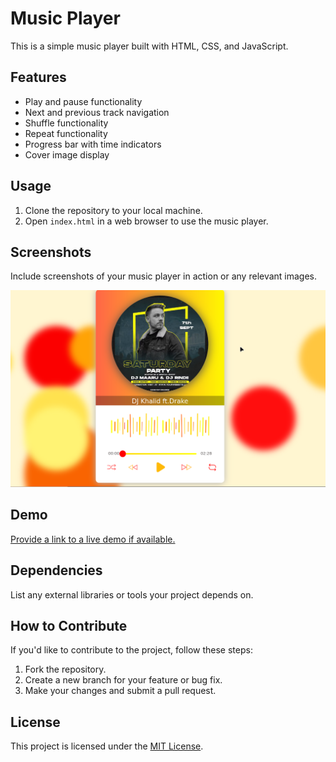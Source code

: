 # Music Player

This is a simple music player built with HTML, CSS, and JavaScript.

## Features

- Play and pause functionality
- Next and previous track navigation
- Shuffle functionality
- Repeat functionality
- Progress bar with time indicators
- Cover image display

## Usage

1. Clone the repository to your local machine.
2. Open `index.html` in a web browser to use the music player.

## Screenshots

Include screenshots of your music player in action or any relevant images.

![Music Player Screenshot](./cover/Screenshot%20at%202024-02-05%2014-04-21.png)

## Demo

[Provide a link to a live demo if available.](https://gitgtp.github.io/music-play/)

## Dependencies

List any external libraries or tools your project depends on.

## How to Contribute

If you'd like to contribute to the project, follow these steps:

1. Fork the repository.
2. Create a new branch for your feature or bug fix.
3. Make your changes and submit a pull request.

## License

This project is licensed under the [MIT License](LICENSE).

